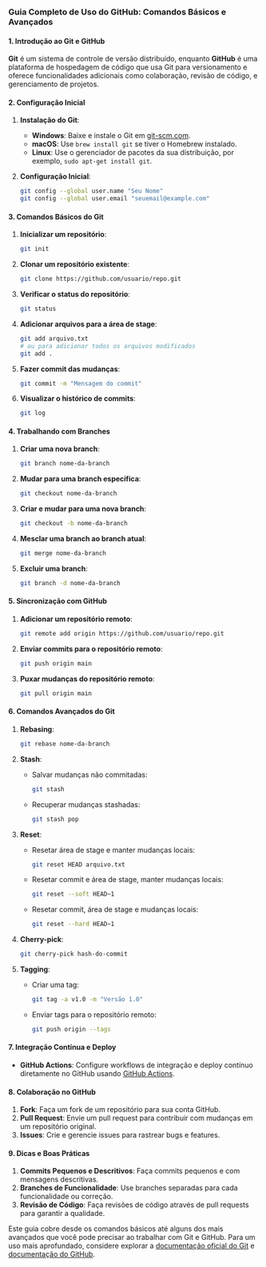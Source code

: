 ### Guia Completo de Uso do GitHub: Comandos Básicos e Avançados

#### 1. Introdução ao Git e GitHub

**Git** é um sistema de controle de versão distribuído, enquanto **GitHub** é uma plataforma de hospedagem de código que usa Git para versionamento e oferece funcionalidades adicionais como colaboração, revisão de código, e gerenciamento de projetos.

#### 2. Configuração Inicial

1. **Instalação do Git**:
   - **Windows**: Baixe e instale o Git em [git-scm.com](https://git-scm.com).
   - **macOS**: Use `brew install git` se tiver o Homebrew instalado.
   - **Linux**: Use o gerenciador de pacotes da sua distribuição, por exemplo, `sudo apt-get install git`.

2. **Configuração Inicial**:
   ```sh
   git config --global user.name "Seu Nome"
   git config --global user.email "seuemail@example.com"
   ```

#### 3. Comandos Básicos do Git

1. **Inicializar um repositório**:
   ```sh
   git init
   ```

2. **Clonar um repositório existente**:
   ```sh
   git clone https://github.com/usuario/repo.git
   ```

3. **Verificar o status do repositório**:
   ```sh
   git status
   ```

4. **Adicionar arquivos para a área de stage**:
   ```sh
   git add arquivo.txt
   # ou para adicionar todos os arquivos modificados
   git add .
   ```

5. **Fazer commit das mudanças**:
   ```sh
   git commit -m "Mensagem do commit"
   ```

6. **Visualizar o histórico de commits**:
   ```sh
   git log
   ```

#### 4. Trabalhando com Branches

1. **Criar uma nova branch**:
   ```sh
   git branch nome-da-branch
   ```

2. **Mudar para uma branch específica**:
   ```sh
   git checkout nome-da-branch
   ```

3. **Criar e mudar para uma nova branch**:
   ```sh
   git checkout -b nome-da-branch
   ```

4. **Mesclar uma branch ao branch atual**:
   ```sh
   git merge nome-da-branch
   ```

5. **Excluir uma branch**:
   ```sh
   git branch -d nome-da-branch
   ```

#### 5. Sincronização com GitHub

1. **Adicionar um repositório remoto**:
   ```sh
   git remote add origin https://github.com/usuario/repo.git
   ```

2. **Enviar commits para o repositório remoto**:
   ```sh
   git push origin main
   ```

3. **Puxar mudanças do repositório remoto**:
   ```sh
   git pull origin main
   ```

#### 6. Comandos Avançados do Git

1. **Rebasing**:
   ```sh
   git rebase nome-da-branch
   ```

2. **Stash**:
   - Salvar mudanças não commitadas:
     ```sh
     git stash
     ```
   - Recuperar mudanças stashadas:
     ```sh
     git stash pop
     ```

3. **Reset**:
   - Resetar área de stage e manter mudanças locais:
     ```sh
     git reset HEAD arquivo.txt
     ```
   - Resetar commit e área de stage, manter mudanças locais:
     ```sh
     git reset --soft HEAD~1
     ```
   - Resetar commit, área de stage e mudanças locais:
     ```sh
     git reset --hard HEAD~1
     ```

4. **Cherry-pick**:
   ```sh
   git cherry-pick hash-do-commit
   ```

5. **Tagging**:
   - Criar uma tag:
     ```sh
     git tag -a v1.0 -m "Versão 1.0"
     ```
   - Enviar tags para o repositório remoto:
     ```sh
     git push origin --tags
     ```

#### 7. Integração Contínua e Deploy

- **GitHub Actions**: Configure workflows de integração e deploy contínuo diretamente no GitHub usando [GitHub Actions](https://github.com/features/actions).

#### 8. Colaboração no GitHub

1. **Fork**: Faça um fork de um repositório para sua conta GitHub.
2. **Pull Request**: Envie um pull request para contribuir com mudanças em um repositório original.
3. **Issues**: Crie e gerencie issues para rastrear bugs e features.

#### 9. Dicas e Boas Práticas

1. **Commits Pequenos e Descritivos**: Faça commits pequenos e com mensagens descritivas.
2. **Branches de Funcionalidade**: Use branches separadas para cada funcionalidade ou correção.
3. **Revisão de Código**: Faça revisões de código através de pull requests para garantir a qualidade.

Este guia cobre desde os comandos básicos até alguns dos mais avançados que você pode precisar ao trabalhar com Git e GitHub. Para um uso mais aprofundado, considere explorar a [documentação oficial do Git](https://git-scm.com/doc) e [documentação do GitHub](https://docs.github.com).
